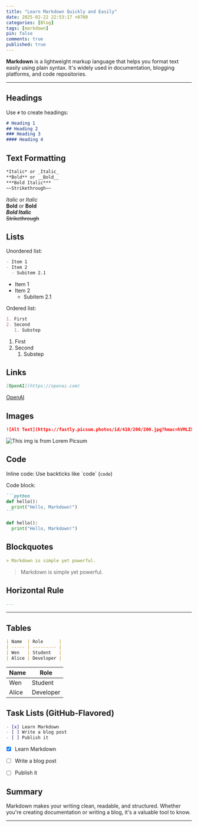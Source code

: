 ```yaml
---
title: "Learn Markdown Quickly and Easily"
date: 2025-02-22 22:53:17 +0700
categories: [Blog]
tags: [markdown]
pin: false
comments: true
published: true
---
```



**Markdown** is a lightweight markup language that helps you format text easily using plain syntax. It's widely used in documentation, blogging platforms, and code repositories.

---

## Headings

Use `#` to create headings:

```markdown
# Heading 1
## Heading 2
### Heading 3
#### Heading 4
```

## Text Formatting

```markdown
*Italic* or _Italic_  
**Bold** or __Bold__  
***Bold Italic***  
~~Strikethrough~~
```
*Italic* or _Italic_  
**Bold** or __Bold__  
***Bold Italic***  
~~Strikethrough~~


## Lists

Unordered list:

```markdown
- Item 1
- Item 2
  - Subitem 2.1
```

- Item 1
- Item 2
  - Subitem 2.1


Ordered list:

```markdown
1. First
2. Second
   1. Substep
```

1. First
2. Second
   1. Substep


## Links

```markdown
[OpenAI](https://openai.com)
```
[OpenAI](https://openai.com)


## Images

```markdown
![Alt Text](https://fastly.picsum.photos/id/410/200/200.jpg?hmac=hVMLZXpDnTKOed7U0eNRwQvhs6LRl-g0XjEFRs4V3cU)
```

![This img is from Lorem Picsum](https://fastly.picsum.photos/id/410/200/200.jpg?hmac=hVMLZXpDnTKOed7U0eNRwQvhs6LRl-g0XjEFRs4V3cU)


## Code

Inline code:
Use backticks like \`code\` (`code`)

Code block:
````markdown
```python
def hello(): 
  print("Hello, Markdown!") 
```
````

```python
def hello(): 
  print("Hello, Markdown!") 
```


## Blockquotes

```markdown
> Markdown is simple yet powerful.
```
> Markdown is simple yet powerful.


## Horizontal Rule

```markdown
---
```
---

## Tables

```markdown
| Name  | Role      |
| ----- | --------- |
| Wen   | Student   |
| Alice | Developer |
```

| Name  | Role      |
| ----- | --------- |
| Wen   | Student   |
| Alice | Developer |


## Task Lists (GitHub-Flavored)

```markdown
- [x] Learn Markdown
- [ ] Write a blog post
- [ ] Publish it
```
- [x] Learn Markdown
- [ ] Write a blog post
- [ ] Publish it


## Summary
Markdown makes your writing clean, readable, and structured. Whether you're creating documentation or writing a blog, it's a valuable tool to know.

--- 